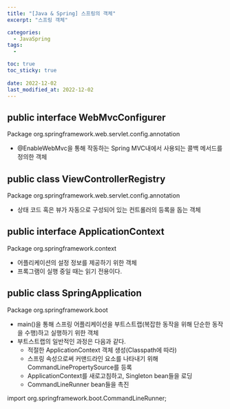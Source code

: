```yaml
---
title: "[Java & Spring] 스프링의 객체"
excerpt: "스프링 객체"

categories:
  - JavaSpring
tags:
  - 

toc: true
toc_sticky: true
 
date: 2022-12-02
last_modified_at: 2022-12-02
---
```


## public interface **WebMvcConfigurer**
Package org.springframework.web.servlet.config.annotation
- @EnableWebMvc을 통해 작동하는 Spring MVC내에서 사용되는 콜백 메서드를 정의한 객체

## public class **ViewControllerRegistry**
Package org.springframework.web.servlet.config.annotation
- 상태 코드 혹은 뷰가 자동으로 구성되어 있는 컨트롤러의 등록을 돕는 객체

## public interface **ApplicationContext**
Package org.springframework.context
- 어플리케이션의 설정 정보를 제공하기 위한 객체
- 프록그램이 실행 중일 때는 읽기 전용이다.

## public class **SpringApplication**
Package org.springframework.boot
- main()을 통해 스프링 어플리케이션을 부트스트랩(복잡한 동작을 위해 단순한 동작을 수행)하고 실행하기 위한 객체
- 부트스트랩의 일반적인 과정은 다음과 같다.
  - 적절한 ApplicationContext 객체 생성(Classpath에 따라)
  - 스프링 속성으로써 커맨드라인 요소를 나타내기 위해 CommandLinePropertySource를 등록
  - ApplicationContext를 새로고침하고, Singleton bean들을 로딩
  - CommandLineRunner bean들을 촉진

  
import org.springframework.boot.CommandLineRunner;

